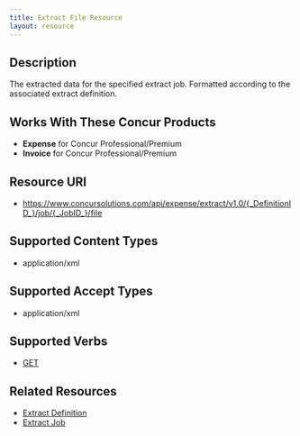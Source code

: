 ```yaml
---
title: Extract File Resource 
layout: resource
---
```






## Description
The extracted data for the specified extract job. Formatted according to the associated extract definition.

## Works With These Concur Products
* **Expense** for Concur Professional/Premium
* **Invoice** for Concur Professional/Premium

## Resource URI
* https://www.concursolutions.com/api/expense/extract/v1.0/{_DefinitionID_}/job/{_JobID_}/file 

## Supported Content Types
* application/xml

## Supported Accept Types
* application/xml

## Supported Verbs
* [GET][1]

## Related Resources
* [Extract Definition][2]
* [Extract Job][3]


[1]: https://developer.concur.com/extract/extract-file-resource/extract-file-resource-get
[2]: https://developer.concur.com/extract/extract-definition-resource
[3]: https://developer.concur.com/extract/extract-job-resource
